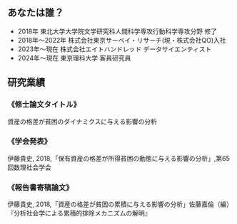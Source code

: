 ## あなたは誰？

- 2018年 東北大学大学院文学研究科人間科学専攻行動科学専攻分野 修了
- 2018年～2022年  株式会社東京サーベイ・リサーチ(現・株式会社QO)入社
- 2023年～現在 株式会社エイトハンドレッド データサイエンティスト
- 2024年～現在 東京理科大学 客員研究員

## 研究業績

### 《修士論文タイトル》

資産の格差が貧困のダイナミクスに与える影響の分析

### 《学会発表》

伊藤貴史, 2018,「保有資産の格差が所得貧困の動態に与える影響の分析」,第65回数理社会学会

### 《報告書寄稿論文》

伊藤貴史¸ 2018,「資産の格差が貧困の累積に与える影響の分析」佐藤嘉倫（編）『分析社会学による累積的排除メカニズムの解明』